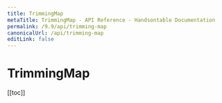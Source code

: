 ```yaml
---
title: TrimmingMap
metaTitle: TrimmingMap - API Reference - Handsontable Documentation
permalink: /9.9/api/trimming-map
canonicalUrl: /api/trimming-map
editLink: false
---
```


# TrimmingMap

[[toc]]
